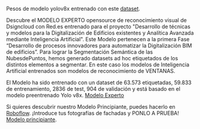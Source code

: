 Pesos de modelo yolov8x entrenado con este [dataset](https://universe.roboflow.com/amadeo-x5pc0/dsigncloud-red.es_windowsdetectionmodel/model/2). 

Descubre el MODELO EXPERTO opensource de reconocimiento visual de Dsigncloud con Red.es entrenado para el proyecto "Desarrollo de técnicas y modelos para la Digitalización de Edificios existentes y Analítica Avanzada mediante Inteligencia Artificial".
Este Modelo pertenecen a la primera Fase “Desarrollo de procesos innovadores para automatizar la Digitalización BIM de edificios”. Para lograr la Segmentación Semántica de las NubesdePuntos, hemos generado datasets ad hoc etiquetados de los distintos elementos a segmentar. En este caso los modelos de Inteligencia Artificial entrenados son modelos de reconocimiento de VENTANAS.

El Modelo ha sido entrenado con un dataset de 63.573 etiquetadas, 59.833 de entrenamiento, 2836 de test, 904 de validación y está basado en el modelo preentrenado Yolo v8x. 
[Modelo Experto](https://www.dropbox.com/t/N9iJqnxOFBSzMCrR)

Si quieres descubrir nuestro Modelo Principiante, puedes hacerlo en [Roboflow](https://universe.roboflow.com/amadeo-x5pc0/dsigncloud-red.es_windowsdetectionmodel). ¡Introduce tus fotografías de fachadas y PONLO A PRUEBA!
[Modelo principiante](https://www.dropbox.com/t/lBBoGhOHrBRUQdVp).
